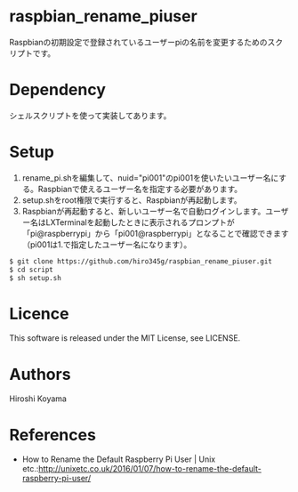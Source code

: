 # raspbian_rename_piuser

Raspbianの初期設定で登録されているユーザーpiの名前を変更するためのスクリプトです。


# Dependency

シェルスクリプトを使って実装してあります。


# Setup

1. rename_pi.shを編集して、nuid="pi001"のpi001を使いたいユーザー名にする。Raspbianで使えるユーザー名を指定する必要があります。
2. setup.shをroot権限で実行すると、Raspbianが再起動します。
3. Raspbianが再起動すると、新しいユーザー名で自動ログインします。ユーザー名はLXTerminalを起動したときに表示されるプロンプトが「pi@raspberrypi」から「pi001@raspberrypi」となることで確認できます（pi001は1.で指定したユーザー名になります）。

```bash
$ git clone https://github.com/hiro345g/raspbian_rename_piuser.git
$ cd script 
$ sh setup.sh
```

# Licence

This software is released under the MIT License, see LICENSE.


# Authors

Hiroshi Koyama


# References

- How to Rename the Default Raspberry Pi User | Unix etc.:http://unixetc.co.uk/2016/01/07/how-to-rename-the-default-raspberry-pi-user/
